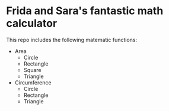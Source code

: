 # Frida and Sara's fantastic math calculator

This repo includes the following matematic functions: 
- Area 
  - Circle
  - Rectangle
  - Square
  - Triangle 
- Circumference
  - Circle
  - Rectangle
  - Triangle
